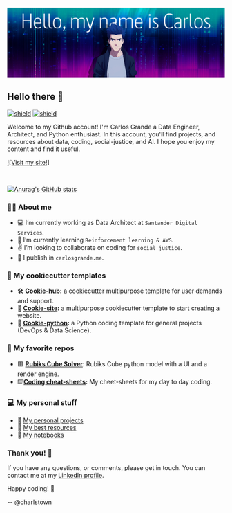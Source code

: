 ![about-me](assets/my-name-is.png)

## Hello there 👋

[![shield](https://img.shields.io/badge/linkedin-carlosgrande-27577f?style=flat&logo=linkedin&logoColor=3f8dcc)](https://www.linkedin.com/in/carlosgn/)
[![shield](https://img.shields.io/badge/about%20me-carlosgrande.me-7f2589?style=flat&logo=aboutdotme&logoColor=bd37cc)](https://carlosgrande.me/)

Welcome to my Github account! I'm Carlos Grande a Data Engineer, Architect, and Python enthusiast.
In this account, you'll find projects, and resources about data, coding, social-justice, and AI.
I hope you enjoy my content and find it useful.

[![Visit my site!]](https://carlosgrande.me/)

</br>

[![Anurag's GitHub stats](https://github-readme-stats.vercel.app/api?username=charlstown&show_icons=true&theme=nightowl)](https://github.com/anuraghazra/github-readme-stats)


### :technologist: About me

- :computer: I’m currently working as Data Architect at `Santander Digital Services`.
- :microscope: I’m currently learning `Reinforcement learning & AWS`.
- :v: I’m looking to collaborate on coding for `social justice`. 
- :newspaper: I publish in `carlosgrande.me`.


### :cookie: My cookiecutter templates

- :hammer_and_wrench: __[Cookie-hub](https://github.com/charlstown/cookie-hub):__ a  cookiecutter multipurpose template for user demands and support.
- :newspaper: __[Cookie-site](https://github.com/charlstown/cookie-site):__ a multipurpose cookiecutter template to start creating a website.
- :snake: __[Cookie-python](https://github.com/charlstown/cookie-site):__ a Python coding template for general projects (DevOps & Data Science).


### :blue_heart: My favorite repos

- :red_square: __[Rubiks Cube Solver]()__: Rubiks Cube python model with a UI and a render engine.
- :keyboard:__[Coding cheat-sheets](https://github.com/charlstown/CodeCheatsheets):__ My cheet-sheets for my day to day coding.


### :computer: My personal stuff

- :floppy_disk: [My personal projects](https://carlosgrande.me/#my-personal-projects/)
- :stars: [My best resources](https://carlosgrande.me/#resources-cheatsheets/)
- :blue_book: [My notebooks](https://carlosgrande.me/#notebooks/)


### Thank you! :vulcan_salute:	

If you have any questions, or comments, please get in touch.
You can contact me at my [LinkedIn profile](https://www.linkedin.com/in/carlosgn/). 

Happy coding! :vulcan_salute:

-- @charlstown
